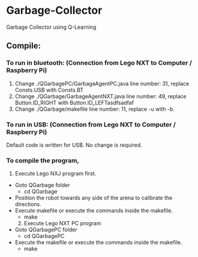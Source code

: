 # Garbage-Collector
Garbage Collector using Q-Learning

## Compile:
### To run in bluetooth: (Connection from Lego NXT to Computer / Raspberry Pi)
1) Change ./QGarbagePC/GarbageAgentPC.java line number: 31, 
   replace Consts.USB with Consts.BT
2) Change ./QGarbage/GarbageAgentNXT.java line number: 49, 
   replace Button.ID_RIGHT with Button.ID_LEFTasdfsadfaf
3) Change ./QGarbage/makefile line number: 11, 
   replace -u with -b.

### To run in USB: (Connection from Lego NXT to Computer / Raspberry Pi)
   Default code is written for USB. No change is required.

### To compile the program,
   1) Execute Lego NXJ program first.  
* Goto QGarbage folder  
  * cd QGarbage  
* Position the robot towards any side of the arena to calibrate the directions.
* Execute makefile or execute the commands inside the makefile.  
  * make  
   2) Execute Lego NXT PC program  
* Goto QGarbagePC folder
  * cd QGarbagePC
* Execute the makefile or execute the commands inside the makefile.
  * make

